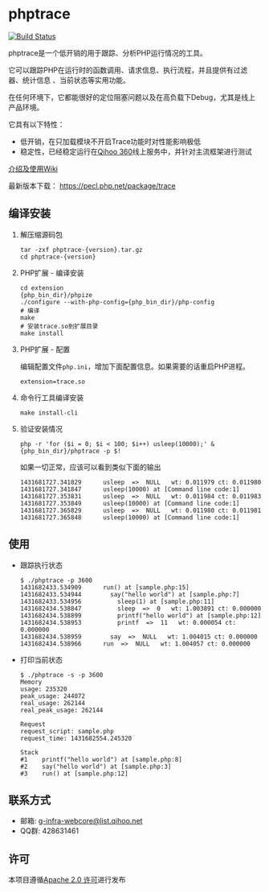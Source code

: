 phptrace
==============================

[![Build Status](https://travis-ci.org/Qihoo360/phptrace.svg)](https://travis-ci.org/Qihoo360/phptrace)

phptrace是一个低开销的用于跟踪、分析PHP运行情况的工具。

它可以跟踪PHP在运行时的函数调用、请求信息、执行流程，并且提供有过滤器、统计信息
、当前状态等实用功能。

在任何环境下，它都能很好的定位阻塞问题以及在高负载下Debug，尤其是线上产品环境。

它具有以下特性：
* 低开销，在只加载模块不开启Trace功能时对性能影响极低
* 稳定性，已经稳定运行在[Qihoo 360](http://360.cn)线上服务中，并针对主流框架进行测试

[介绍及使用Wiki](https://github.com/Qihoo360/phptrace/wiki)

最新版本下载： https://pecl.php.net/package/trace


编译安装
------------------------------

1. 解压缩源码包
    ```
    tar -zxf phptrace-{version}.tar.gz
    cd phptrace-{version}
    ```

2. PHP扩展 - 编译安装
    ```
    cd extension
    {php_bin_dir}/phpize
    ./configure --with-php-config={php_bin_dir}/php-config
    # 编译
    make
    # 安装trace.so到扩展目录
    make install
    ```

3. PHP扩展 - 配置

    编辑配置文件`php.ini`，增加下面配置信息。如果需要的话重启PHP进程。

    ```
    extension=trace.so
    ```

4. 命令行工具编译安装
    ```
    make install-cli
    ```

5. 验证安装情况
    ```
    php -r 'for ($i = 0; $i < 100; $i++) usleep(10000);' &
    {php_bin_dir}/phptrace -p $!
    ```

    如果一切正常，应该可以看到类似下面的输出

    ```
    1431681727.341829      usleep  =>  NULL   wt: 0.011979 ct: 0.011980
    1431681727.341847      usleep(10000) at [Command line code:1]
    1431681727.353831      usleep  =>  NULL   wt: 0.011984 ct: 0.011983
    1431681727.353849      usleep(10000) at [Command line code:1]
    1431681727.365829      usleep  =>  NULL   wt: 0.011980 ct: 0.011981
    1431681727.365848      usleep(10000) at [Command line code:1]
    ```


使用
------------------------------

* 跟踪执行状态

    ```
    $ ./phptrace -p 3600
    1431682433.534909      run() at [sample.php:15]
    1431682433.534944        say("hello world") at [sample.php:7]
    1431682433.534956          sleep(1) at [sample.php:11]
    1431682434.538847          sleep  =>  0   wt: 1.003891 ct: 0.000000
    1431682434.538899          printf("hello world") at [sample.php:12]
    1431682434.538953          printf  =>  11   wt: 0.000054 ct: 0.000000
    1431682434.538959        say  =>  NULL   wt: 1.004015 ct: 0.000000
    1431682434.538966      run  =>  NULL   wt: 1.004057 ct: 0.000000
    ```

* 打印当前状态

    ```
    $ ./phptrace -s -p 3600
    Memory
    usage: 235320
    peak_usage: 244072
    real_usage: 262144
    real_peak_usage: 262144

    Request
    request_script: sample.php
    request_time: 1431682554.245320

    Stack
    #1    printf("hello world") at [sample.php:8]
    #2    say("hello world") at [sample.php:3]
    #3    run() at [sample.php:12]
    ```


联系方式
------------------------------

* 邮箱: g-infra-webcore@list.qihoo.net
* QQ群: 428631461


许可
------------------------------

本项目遵循[Apache 2.0 许可](https://raw.githubusercontent.com/Qihoo360/phptrace/master/LICENSE)进行发布
